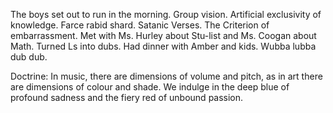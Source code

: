 The boys set out to run in the morning. Group vision. Artificial exclusivity of knowledge. Farce rabid shard. Satanic Verses. The Criterion of embarrassment.  Met with Ms. Hurley about Stu-list and Ms. Coogan about Math. Turned Ls into dubs. Had dinner with Amber and kids. Wubba lubba dub dub.

Doctrine: In music, there are dimensions of volume and pitch, as in art there are dimensions of colour and shade. We indulge in the deep blue of profound sadness and the fiery red of unbound passion.